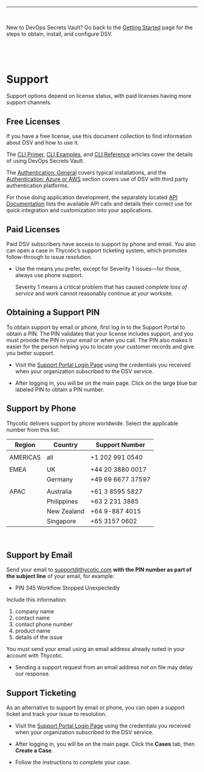 ﻿[title]: # (Support)
[tags]: # (DevOps Secrets Vault,DSV,)
[priority]: # (2100)

---
 

New to DevOps Secrets Vault? Go back to the [Getting Started](../index.htm) page for the steps to obtain, install, and configure DSV.

 
---

# Support

Support options depend on license status, with paid licenses having more support channels.

## Free Licenses

If you have a free license, use this document collection to find information about DSV and how to use it.

The [CLI Primer](../cli-primer/), [CLI Examples](../cli-examples/), and [CLI Reference](../cli-ref/) articles cover the details of using DevOps Secrets Vault.

The [Authentication: General](../authent-gen/) covers typical installations, and the [Authentication: Azure or AWS](../authent-azure-aws/) section covers use of DSV with third party authentication platforms.

For those doing application development, the separately located [API Documentation](https://dsv.thycotic.com/api) lists the available API calls and details their correct use for quick integration and customization into your applications.

## Paid Licenses

Paid DSV subscribers have access to support by phone and email. You also can open a case in Thycotic’s support ticketing system, which promotes follow-through to issue resolution.

* Use the means you prefer, except for Severity 1 issues—for those, always use phone support.

  Severity 1 means a critical problem that has caused *complete loss of service* and work cannot reasonably continue at your worksite.

## Obtaining a Support PIN

To obtain support by email or phone, first log in to the Support Portal to obtain a PIN. The PIN validates that your license includes support, and you must provide the PIN in your email or when you call. The PIN also makes it easier for the person helping you to locate your customer records and give you better support.

*  Visit the [Support Portal Login Page](https://thycotic.force.com/support/s/login/) using the credentials you received when your organization subscribed to the DSV service.

* After logging in, you will be on the main page. Click on the large blue bar labeled PIN to obtain a PIN number.

## Support by Phone

Thycotic delivers support by phone worldwide. Select the applicable number from this list:

| **Region** | **Country** | **Support Number** |
|------------|-------------|--------------------|
|            |             |                    |
| AMERICAS   | all         | \+1 202 991 0540   |
|            |             |                    |
| EMEA       | UK          | \+44 20 3880 0017  |
|            | Germany     | \+49 69 6677 37597 |
|            |             |                    |
| APAC       | Australia   | \+61 3 8595 5827   |
|            | Philippines | \+63 2 231 3885    |
|            | New Zealand | \+64 9-887 4015    |
|            | Singapore   | \+65 3157 0602     |
 
 
## Support by Email

Send your email to support@thycotic.com **with the PIN number as part of the subject line** of your email, for example:

* PIN 345 Workflow Stopped Unexpectedly

Include this information:

1. company name
2. contact name
3. contact phone number
4. product name
5. details of the issue

You must send your email using an email address already noted in your account with Thycotic.

* Sending a support request from an email address not on file may delay our response.

## Support Ticketing

As an alternative to support by email or phone, you can open a support ticket and track your issue to resolution.

* Visit the [Support Portal Login Page](https://thycotic.force.com/support/s/login/) using the credentials you received when your organization subscribed to the DSV service.

* After logging in, you will be on the main page. Click the **Cases** tab, then **Create a Case**.

* Follow the instructions to complete your case.



  
